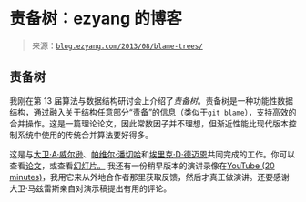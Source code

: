 <!--yml

category: 未分类

date: 2024-07-01 18:17:18

-->

# 责备树：ezyang 的博客

> 来源：[`blog.ezyang.com/2013/08/blame-trees/`](http://blog.ezyang.com/2013/08/blame-trees/)

## 责备树

我刚在第 13 届算法与数据结构研讨会上介绍了*责备树*。责备树是一种功能性数据结构，通过融入关于结构任意部分“责备”的信息（类似于`git blame`），支持高效的合并操作。这是一篇理论论文，因此常数因子并不理想，但渐近性能比现代版本控制系统中使用的传统合并算法要好得多。

这是与[大卫·A·威尔逊](http://web.mit.edu/dwilson/www/)、[帕维尔·潘切哈](http://pavpanchekha.com/)和[埃里克·D·德迈恩](http://erikdemaine.org/)共同完成的工作。你可以查看[论文](http://ezyang.com/papers/demaine13-blametrees.pdf)，或查看[幻灯片。](http://ezyang.com/slides/ezyang13-blametrees-slides.pdf) 我还有一份稍早版本的演讲录像在[YouTube (20 minutes)](http://youtu.be/f8e-QE6Gus8)，我用它来从外地合作者那里获取反馈，然后才真正做演讲。还要感谢大卫·马兹雷斯亲自对演示稿提出有用的评论。
